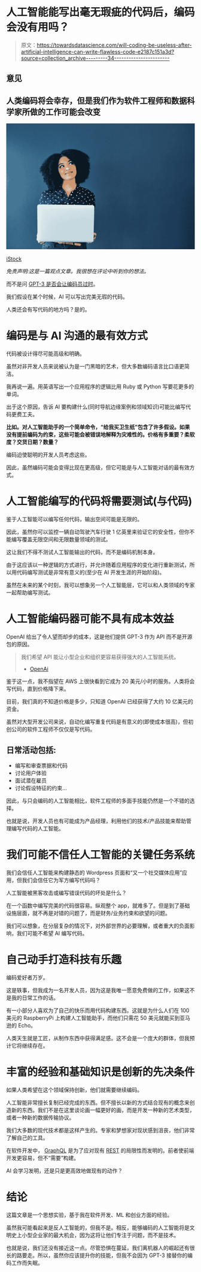 # 人工智能能写出毫无瑕疵的代码后，编码会没有用吗？

> 原文：<https://towardsdatascience.com/will-coding-be-useless-after-artificial-intelligence-can-write-flawless-code-e2187c151a3d?source=collection_archive---------34----------------------->

## 意见

## 人类编码将会幸存，但是我们作为软件工程师和数据科学家所做的工作可能会改变

![](img/70df2de79d54cfcdffad68423b82041a.png)

[iStock](https://www.istockphoto.com/portfolio/peopleimages)

*免责声明:这是一篇观点文章。我很想在评论中听到你的想法。*

而不是问 [GPT-3 是否会让编码员过时](/if-you-think-gpt-3-makes-coders-obsolete-you-probably-do-not-write-code-25fbc6461362)。

我们假设在某个时候，AI 可以写出完美无瑕的代码。

人类还会有写代码的地方吗？是的。

# **编码是与 AI 沟通的最有效方式**

代码被设计得尽可能高级和明确。

虽然对非开发人员来说被认为是一门黑暗的艺术，但大多数编码语言比口语更简洁。

我再说一遍。用英语写出一个应用程序的逻辑比用 Ruby 或 Python 写要花更多的单词。

出于这个原因，告诉 AI 要构建什么(同时导航边缘案例和领域知识)可能比编写代码更费工夫。

**比如。对人工智能助手的一个简单命令，“给我买卫生纸”包含了许多假设。如果没有提前编码为约束，这些可能会被错误地解释为灾难性的。价格有多重要？柔软度？交货日期？数量？**

编码迫使聪明的开发人员考虑这些。

因此，虽然编码可能会变得比现在更高级，但它可能是与人工智能对话的最有效方式。

# **人工智能编写的代码将需要测试(与代码)**

鉴于人工智能可以编写任何代码，输出空间可能是无限的。

因此，虽然你可以监控一辆自动驾驶汽车行驶 1 亿英里来验证它的安全性，但你不能编写覆盖无限空间和无限数量领域的测试。

这让我们不得不测试人工智能输出的代码，而不是编码机制本身。

由于这应该以一种逻辑的方式进行，并允许随着应用程序的变化进行重新测试，所以用代码编写测试是非常有意义的(至少在 AI 开发生涯的开始阶段)。

虽然在未来的某个时刻，我可以想象另一个人工智能层，它可以和人类领域的专家一起帮助编写测试。

# **人工智能编码器可能不具有成本效益**

OpenAI 给出了令人望而却步的成本，这是他们提供 GPT-3 作为 API 而不是开源包的原因。

> 我们希望 API 能让小型企业和组织更容易获得强大的人工智能系统。
> - [OpenAi](https://openai.com/blog/openai-api/)

鉴于这一点，我不指望在 AWS 上很快看到它成为 20 美元/小时的服务。人类将会写代码，直到价格降下来。

目前，我们真的不知道价格是多少，只知道 OpenAI 已经获得了大约 10 亿美元的资金。

虽然对大型开发公司来说，自动化编写重复代码是有意义的(即使成本很高)，但初创公司的软件工程师不仅仅是写代码。

## 日常活动包括:

*   编写和审查票据和代码
*   讨论用户体验
*   面试潜在雇员
*   讨论假设特征的约束…

因此，与只会编码的人工智能相比，软件工程师的多面手技能仍然是一个不错的选择。

也就是说，开发人员也有可能成为产品经理，利用他们的技术/产品技能来帮助管理编写代码的人工智能。

# **我们可能不信任人工智能的关键任务系统**

我们会信任人工智能来构建静态的 Wordpress 页面和“又一个社交媒体应用”应用，但我们会信任它为军方编写代码吗？

人工智能被黑客攻击或编写错误代码的坏处是什么？

在一个函数中编写完美的代码很容易。纵观整个 app，就难多了。但是到了基础设施层面，就不再是对错的问题了，而是财务/业务约束和欲望的问题。

我们可以想象，在分层复杂的情况下，对外部世界的必要理解，或者重大的负面影响，我们可能不希望 AI 编写代码。

# **自己动手打造科技有乐趣**

编码爱好者万岁。

这是轶事，但我成为一名开发人员，因为这是我唯一愿意免费做的工作，如果这不是我的日常工作的话。

有一小部分人喜欢为了自己的快乐而用代码构建东西。这就是为什么人们在 100 美元的 RaspberryPi 上构建人工智能助手，而他们只需花 50 美元就能买到亚马逊的 Echo。

人类天生就是工匠，从制作东西中获得满足感。这不会是一个庞大的群体，但我预计它将继续存在。

# **丰富的经验和基础知识是创新的先决条件**

如果人类希望在这个领域保持创新，他们就需要继续编码。

人工智能非常擅长复制已经完成的东西。但不擅长以新的方式结合现有的概念来创造新的东西。我们不是在这里谈论画一幅更好的画，而是开发一种新的艺术类型，或者一种新的数据传输协议。

我们大多数的现代技术都是这样产生的。专家和梦想家对现状感到沮丧，他们非常了解自己的工具。

在软件开发中， [GraphQL](https://graphql.org/) 是为了应对现有 [REST](https://en.wikipedia.org/wiki/Representational_state_transfer) 的局限性而发明的。前者使前端开发更容易，但不“需要”构建。

AI 会学习发明，还是只是更高效地做现有的动作？

# **结论**

这篇文章是一个思想实验，基于我在软件开发、ML 和创业方面的经验。

虽然我可能看起来是反人工智能的，但我不是。相反，能够编码的人工智能将是文明史上小型企业家的最大机会，因为这将让他们专注于问题，而不是技术。

也就是说，我们还没有接近这一点。尽管恐惧在蔓延，我们离机器人的崛起还有很长的路要走。所以，虽然你应该提升你的技能，但我不会因为 GPT-3 接替你的编码工作而失眠。